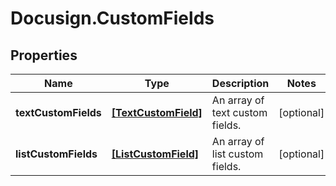 # Docusign.CustomFields

## Properties
Name | Type | Description | Notes
------------ | ------------- | ------------- | -------------
**textCustomFields** | [**[TextCustomField]**](TextCustomField.md) | An array of text custom fields. | [optional] 
**listCustomFields** | [**[ListCustomField]**](ListCustomField.md) | An array of list custom fields. | [optional] 


